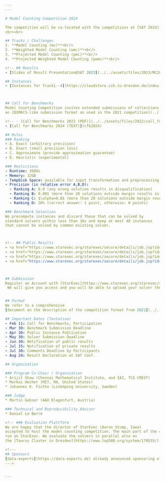 ```yaml
---
---

# Model Counting Competition 2024

The competition will be co-located with the competitions at [SAT 2024](http://satisfiability.org/SAT24/).
<br><br>

## Tracks / Challenges
1. **Model Counting (mc)**<br/>
2. **Weighted Model Counting (wmc)**<br/>
3. **Projected Model Counting (pmc)**<br/>
4. **Projected Weighted Model Counting (pwmc)**<br/>

<!-- ## Results
- [Slides of Result Presentation@SAT 2023](../../assets/files/2023/MC2023_awards.pdf)

## Instances
- [Instances for Track1--4](https://cloudstore.zih.tu-dresden.de/index.php/s/fiQ93PCPCX3EwDS) (last updated May 28, 2023) -->



## Call for Benchmarks
Model Counting Competition invites extended submissions of collections of counting instances in the
an [DIMACS-like submission format as used in the 2021 competition](../../assets/files/2021/competition2021.pdf).

<!-- - [Call for Benchmarks 2023 (PDF)](../../assets/files/2022/call_for_benchmarks2022.pdf) -->
- [Call for Benchmarks 2024 (TEXT)](cfb2024)

## Rules
### Ranking
- A. Exact (arbitrary precision)
- B. Exact (small precision loss)
- C. Approximate (provide approximation guarantee)
- D. Heuristic (experimental)

### Restictions
- Runtime: 3600s
- Memory: 32GB
- TempDisk Space: available for input transformation and preprocessing
- Precision (in relative error A,B,D):
  - Ranking A: 0.0 (any wrong solution results in disqualification)
  - Ranking B: 0.001 (more than 20 solutions outside margin results in disqualification)
  - Ranking C: $\alpha=0.8$ (more than 20 solutions outside margin results in disqualification)
  - Ranking D: 20% (correct answer: 1 point, otherwise: 0 points)

### Benchmark Selection
We precompute instances and discard those that can be solved by
standard solvers within less than 10s and keep at most 40 instances
that cannot be solved by common existing solver.



<!-- ## Public Results
- <a href="https://www.starexec.org/starexec/secure/details/job.jsp?id=52720">Results on Public Instances for Track 1<a>
- <a href="https://www.starexec.org/starexec/secure/details/job.jsp?id=52719">Results on Public Instances for Track 2<a>
- <a href="https://www.starexec.org/starexec/secure/details/job.jsp?id=52718">Results on Public Instances for Track 3<a>
- <a href="https://www.starexec.org/starexec/secure/details/job.jsp?id=52717">Results on Public Instances for Track 4<a> -->



## Submission
Register an Account with [StarExec](https://www.starexec.org/starexec/secure/explore/spaces.jsp?id=441292).
 We will give you access and you will be able to upload your solver there. Also, please register in [this form](https://forms.gle/Xf3GfSLVkRDJSspK7).


## Format
We refer to a comprehensive
[document on the description of the competition format from 2021](../../assets/files/2021/competition2021.pdf).

## Important Dates (Tentative)
- Feb 11: Call for Benchmarks, Participation
- Mar 30: Benchmark Submission Deadline
- Apr 30: Public Instance Publication
- May 30: Solver Submission Deadline
- Jun 30: Notification of public results
- Jul 15: Notification of private results
- Jul 30: Comments Deadline by Participants
- Aug 24: Result Declaration at SAT Conf.

## Organization

### Program Co-Chair / Organization
* Arijit Shaw (Chennai Mathematical Institute, and IAI, TCG CREST)
* Markus Hecher (MIT, MA, United States)
* Johannes K. Fichte (Linköping University, Sweden)

### Judge
* Martin Gebser (AAU Klagenfurt, Austria)

### Technical and Reproducibility Advisor
* Daniel Le Berre

<!-- ### Evaluation Plattform
We are happy that the director of StarExec (Aaron Stump, Iowa)
accepted to host the model counting competition. The main part of the competition will
run on StarExec. We evaluate the solvers in parallel also on
the [Taurus Cluster in Dresden](https://www.top500.org/system/178555/). -->

<!---
## Sponsors
[data-experts](https://data-experts.de) already announced sponsoring of MC 2022.
--->


---
```

